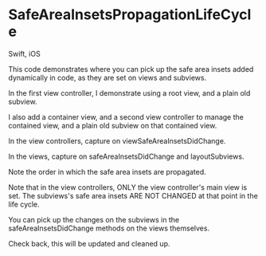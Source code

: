 # SafeAreaInsetsPropagationLifeCycle

Swift, iOS

This code demonstrates where you can pick up the safe area insets added dynamically in code, as they are
set on views and subviews. 

In the first view controller, I demonstrate using a root view, and a plain old subview. 

I also add a container view, and a second view controller to manage the contained view, and a plain old subview 
on that contained view.

In the view controllers, capture on viewSafeAreaInsetsDidChange.

In the views, capture on safeAreaInsetsDidChange and layoutSubviews.

Note the order in which the safe area insets are propagated.

Note that in the view controllers, ONLY the view controller's main view is set. The subviews's safe area insets
ARE NOT CHANGED at that point in the life cycle.

You can pick up the changes on the subviews in the safeAreaInsetsDidChange methods on the views themselves.

Check back, this will be updated and cleaned up. 

